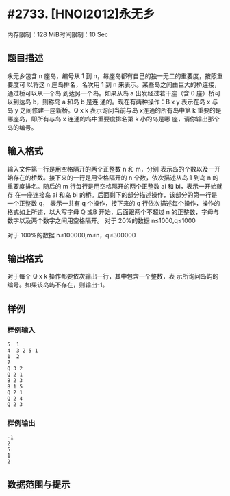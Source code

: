 # #2733. [HNOI2012]永无乡

内存限制：128 MiB时间限制：10 Sec

## 题目描述

永无乡包含 n 座岛，编号从 1 到 n，每座岛都有自己的独一无二的重要度，按照重要度可 以将这 n 座岛排名，名次用 1 到 n 来表示。某些岛之间由巨大的桥连接，通过桥可以从一个岛 到达另一个岛。如果从岛 a 出发经过若干座（含 0 座）桥可以到达岛 b，则称岛 a 和岛 b 是连 通的。现在有两种操作：B x y 表示在岛 x 与岛 y 之间修建一座新桥。Q x k 表示询问当前与岛 x连通的所有岛中第 k 重要的是哪座岛，即所有与岛 x 连通的岛中重要度排名第 k 小的岛是哪 座，请你输出那个岛的编号。 
 

## 输入格式

输入文件第一行是用空格隔开的两个正整数 n 和 m，分别 表示岛的个数以及一开始存在的桥数。接下来的一行是用空格隔开的 n 个数，依次描述从岛 1 到岛 n 的重要度排名。随后的 m 行每行是用空格隔开的两个正整数 ai 和 bi，表示一开始就存 在一座连接岛 ai 和岛 bi 的桥。后面剩下的部分描述操作，该部分的第一行是一个正整数 q， 表示一共有 q 个操作，接下来的 q 行依次描述每个操作，操作的格式如上所述，以大写字母 Q 或B 开始，后面跟两个不超过 n 的正整数，字母与数字以及两个数字之间用空格隔开。 对于 20%的数据 n&le;1000,q&le;1000 
 
对于 100%的数据 n&le;100000,m&le;n，q&le;300000 
 

## 输出格式

对于每个 Q x k 操作都要依次输出一行，其中包含一个整数，表 示所询问岛屿的编号。如果该岛屿不存在，则输出-1。 
 

## 样例

### 样例输入

    
    5  1           
    4  3 2 5 1        
    1  2           
    7
    Q 3 2           
    Q 2 1 
    B 2 3 
    B 1 5 
    Q 2 1 
    Q 2 4 
    Q 2 3 
    
    

### 样例输出

    
    -1
    2
    5
    1
    2
    
    

## 数据范围与提示
